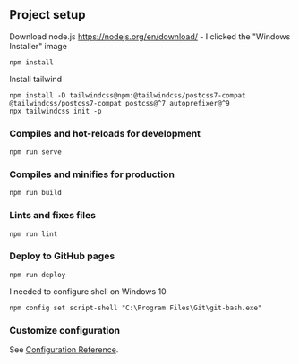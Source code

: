 # 

## Project setup
Download node.js https://nodejs.org/en/download/ - I clicked the "Windows Installer" image
```
npm install
```
Install tailwind
```
npm install -D tailwindcss@npm:@tailwindcss/postcss7-compat @tailwindcss/postcss7-compat postcss@^7 autoprefixer@^9
npx tailwindcss init -p
```

### Compiles and hot-reloads for development
```
npm run serve
```

### Compiles and minifies for production
```
npm run build
```

### Lints and fixes files
```
npm run lint
```

### Deploy to GitHub pages
```
npm run deploy
```
I needed to configure shell on Windows 10
```
npm config set script-shell "C:\Program Files\Git\git-bash.exe"
```

### Customize configuration
See [Configuration Reference](https://cli.vuejs.org/config/).

